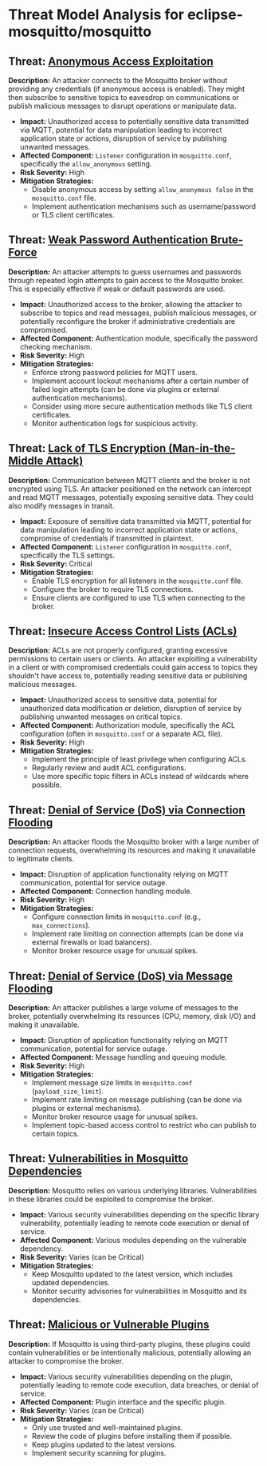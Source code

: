 # Threat Model Analysis for eclipse-mosquitto/mosquitto

## Threat: [Anonymous Access Exploitation](./threats/anonymous_access_exploitation.md)

**Description:** An attacker connects to the Mosquitto broker without providing any credentials (if anonymous access is enabled). They might then subscribe to sensitive topics to eavesdrop on communications or publish malicious messages to disrupt operations or manipulate data.
*   **Impact:** Unauthorized access to potentially sensitive data transmitted via MQTT, potential for data manipulation leading to incorrect application state or actions, disruption of service by publishing unwanted messages.
*   **Affected Component:** `Listener` configuration in `mosquitto.conf`, specifically the `allow_anonymous` setting.
*   **Risk Severity:** High
*   **Mitigation Strategies:**
    *   Disable anonymous access by setting `allow_anonymous false` in the `mosquitto.conf` file.
    *   Implement authentication mechanisms such as username/password or TLS client certificates.

## Threat: [Weak Password Authentication Brute-Force](./threats/weak_password_authentication_brute-force.md)

**Description:** An attacker attempts to guess usernames and passwords through repeated login attempts to gain access to the Mosquitto broker. This is especially effective if weak or default passwords are used.
*   **Impact:** Unauthorized access to the broker, allowing the attacker to subscribe to topics and read messages, publish malicious messages, or potentially reconfigure the broker if administrative credentials are compromised.
*   **Affected Component:** Authentication module, specifically the password checking mechanism.
*   **Risk Severity:** High
*   **Mitigation Strategies:**
    *   Enforce strong password policies for MQTT users.
    *   Implement account lockout mechanisms after a certain number of failed login attempts (can be done via plugins or external authentication mechanisms).
    *   Consider using more secure authentication methods like TLS client certificates.
    *   Monitor authentication logs for suspicious activity.

## Threat: [Lack of TLS Encryption (Man-in-the-Middle Attack)](./threats/lack_of_tls_encryption__man-in-the-middle_attack_.md)

**Description:** Communication between MQTT clients and the broker is not encrypted using TLS. An attacker positioned on the network can intercept and read MQTT messages, potentially exposing sensitive data. They could also modify messages in transit.
*   **Impact:** Exposure of sensitive data transmitted via MQTT, potential for data manipulation leading to incorrect application state or actions, compromise of credentials if transmitted in plaintext.
*   **Affected Component:** `Listener` configuration in `mosquitto.conf`, specifically the TLS settings.
*   **Risk Severity:** Critical
*   **Mitigation Strategies:**
    *   Enable TLS encryption for all listeners in the `mosquitto.conf` file.
    *   Configure the broker to require TLS connections.
    *   Ensure clients are configured to use TLS when connecting to the broker.

## Threat: [Insecure Access Control Lists (ACLs)](./threats/insecure_access_control_lists__acls_.md)

**Description:** ACLs are not properly configured, granting excessive permissions to certain users or clients. An attacker exploiting a vulnerability in a client or with compromised credentials could gain access to topics they shouldn't have access to, potentially reading sensitive data or publishing malicious messages.
*   **Impact:** Unauthorized access to sensitive data, potential for unauthorized data modification or deletion, disruption of service by publishing unwanted messages on critical topics.
*   **Affected Component:** Authorization module, specifically the ACL configuration (often in `mosquitto.conf` or a separate ACL file).
*   **Risk Severity:** High
*   **Mitigation Strategies:**
    *   Implement the principle of least privilege when configuring ACLs.
    *   Regularly review and audit ACL configurations.
    *   Use more specific topic filters in ACLs instead of wildcards where possible.

## Threat: [Denial of Service (DoS) via Connection Flooding](./threats/denial_of_service__dos__via_connection_flooding.md)

**Description:** An attacker floods the Mosquitto broker with a large number of connection requests, overwhelming its resources and making it unavailable to legitimate clients.
*   **Impact:** Disruption of application functionality relying on MQTT communication, potential for service outage.
*   **Affected Component:** Connection handling module.
*   **Risk Severity:** High
*   **Mitigation Strategies:**
    *   Configure connection limits in `mosquitto.conf` (e.g., `max_connections`).
    *   Implement rate limiting on connection attempts (can be done via external firewalls or load balancers).
    *   Monitor broker resource usage for unusual spikes.

## Threat: [Denial of Service (DoS) via Message Flooding](./threats/denial_of_service__dos__via_message_flooding.md)

**Description:** An attacker publishes a large volume of messages to the broker, potentially overwhelming its resources (CPU, memory, disk I/O) and making it unavailable.
*   **Impact:** Disruption of application functionality relying on MQTT communication, potential for service outage.
*   **Affected Component:** Message handling and queuing module.
*   **Risk Severity:** High
*   **Mitigation Strategies:**
    *   Implement message size limits in `mosquitto.conf` (`payload_size_limit`).
    *   Implement rate limiting on message publishing (can be done via plugins or external mechanisms).
    *   Monitor broker resource usage for unusual spikes.
    *   Implement topic-based access control to restrict who can publish to certain topics.

## Threat: [Vulnerabilities in Mosquitto Dependencies](./threats/vulnerabilities_in_mosquitto_dependencies.md)

**Description:** Mosquitto relies on various underlying libraries. Vulnerabilities in these libraries could be exploited to compromise the broker.
*   **Impact:** Various security vulnerabilities depending on the specific library vulnerability, potentially leading to remote code execution or denial of service.
*   **Affected Component:** Various modules depending on the vulnerable dependency.
*   **Risk Severity:** Varies (can be Critical)
*   **Mitigation Strategies:**
    *   Keep Mosquitto updated to the latest version, which includes updated dependencies.
    *   Monitor security advisories for vulnerabilities in Mosquitto and its dependencies.

## Threat: [Malicious or Vulnerable Plugins](./threats/malicious_or_vulnerable_plugins.md)

**Description:** If Mosquitto is using third-party plugins, these plugins could contain vulnerabilities or be intentionally malicious, potentially allowing an attacker to compromise the broker.
*   **Impact:** Various security vulnerabilities depending on the plugin, potentially leading to remote code execution, data breaches, or denial of service.
*   **Affected Component:** Plugin interface and the specific plugin.
*   **Risk Severity:** Varies (can be Critical)
*   **Mitigation Strategies:**
    *   Only use trusted and well-maintained plugins.
    *   Review the code of plugins before installing them if possible.
    *   Keep plugins updated to the latest versions.
    *   Implement security scanning for plugins.

